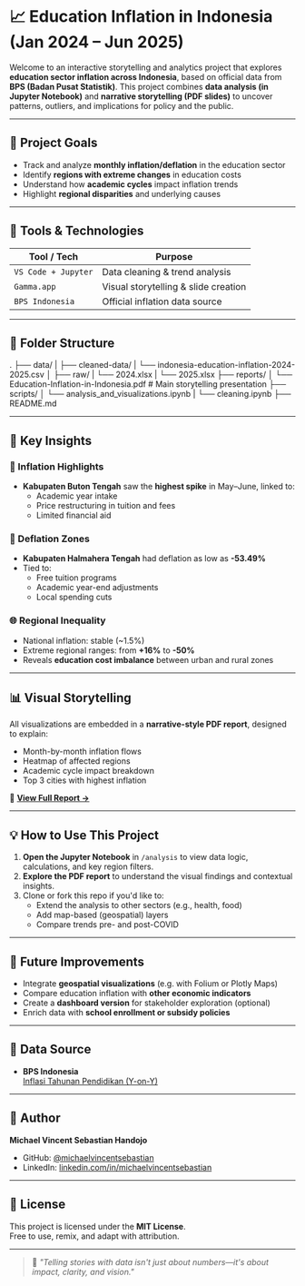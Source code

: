 # 📈 Education Inflation in Indonesia (Jan 2024 – Jun 2025)

Welcome to an interactive storytelling and analytics project that explores **education sector inflation across Indonesia**, based on official data from **BPS (Badan Pusat Statistik)**. This project combines **data analysis (in Jupyter Notebook)** and **narrative storytelling (PDF slides)** to uncover patterns, outliers, and implications for policy and the public.

---

## 🎯 Project Goals

- Track and analyze **monthly inflation/deflation** in the education sector
- Identify **regions with extreme changes** in education costs
- Understand how **academic cycles** impact inflation trends
- Highlight **regional disparities** and underlying causes

---

## 🧪 Tools & Technologies

| Tool / Tech              | Purpose                                  |
|--------------------------|------------------------------------------|
| `VS Code + Jupyter`      | Data cleaning & trend analysis           |
| `Gamma.app`              | Visual storytelling & slide creation     |
| `BPS Indonesia`          | Official inflation data source           |

---

## 📂 Folder Structure

.
├── data/
| ├── cleaned-data/
|   └── indonesia-education-inflation-2024-2025.csv
│ ├── raw/
|   └── 2024.xlsx
|   └── 2025.xlsx
├── reports/
│ └── Education-Inflation-in-Indonesia.pdf # Main storytelling presentation
├── scripts/
│ └── analysis_and_visualizations.ipynb
| └── cleaning.ipynb
├── README.md


---

## 🧠 Key Insights

### 🔺 Inflation Highlights
- **Kabupaten Buton Tengah** saw the **highest spike** in May–June, linked to:
  - Academic year intake
  - Price restructuring in tuition and fees
  - Limited financial aid

### 🔻 Deflation Zones
- **Kabupaten Halmahera Tengah** had deflation as low as **-53.49%**
- Tied to:
  - Free tuition programs
  - Academic year-end adjustments
  - Local spending cuts

### 🌐 Regional Inequality
- National inflation: stable (~1.5%)
- Extreme regional ranges: from **+16%** to **-50%**
- Reveals **education cost imbalance** between urban and rural zones

---

## 📊 Visual Storytelling

All visualizations are embedded in a **narrative-style PDF report**, designed to explain:
- Month-by-month inflation flows
- Heatmap of affected regions
- Academic cycle impact breakdown
- Top 3 cities with highest inflation

📄 **[View Full Report →](./reports/Education-Inflation-in-Indonesia.pdf)**

---

## 💡 How to Use This Project

1. **Open the Jupyter Notebook** in `/analysis` to view data logic, calculations, and key region filters.
2. **Explore the PDF report** to understand the visual findings and contextual insights.
3. Clone or fork this repo if you'd like to:
   - Extend the analysis to other sectors (e.g., health, food)
   - Add map-based (geospatial) layers
   - Compare trends pre- and post-COVID

---

## 🚧 Future Improvements

- Integrate **geospatial visualizations** (e.g. with Folium or Plotly Maps)
- Compare education inflation with **other economic indicators**
- Create a **dashboard version** for stakeholder exploration (optional)
- Enrich data with **school enrollment or subsidy policies**

---

## 🔗 Data Source

- **BPS Indonesia**  
  [Inflasi Tahunan Pendidikan (Y-on-Y)](https://www.bps.go.id/id/statistics-table/2/MjI1OCMy/inflasi-tahunan--y-on-y---2022-100--menurut-kelompok-dan-sub-kelompok-09-pendidikan--persen-.html)

---

## 👤 Author

**Michael Vincent Sebastian Handojo**  
- GitHub: [@michaelvincentsebastian](https://github.com/michaelvincentsebastian)  
- LinkedIn: [linkedin.com/in/michaelvincentsebastian](https://www.linkedin.com/in/michaelvincentsebastian)

---

## 📜 License

This project is licensed under the **MIT License**.  
Free to use, remix, and adapt with attribution.

---

> 📣 *"Telling stories with data isn't just about numbers—it's about impact, clarity, and vision."*
